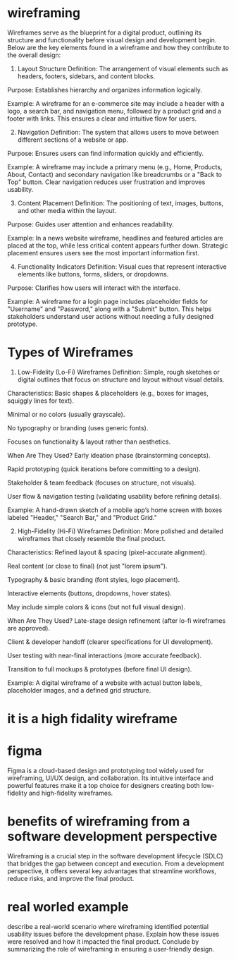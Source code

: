 
# wireframing

Wireframes serve as the blueprint for a digital product, outlining its structure and functionality before visual design and development begin. Below are the key elements found in a wireframe and how they contribute to the overall design:

1. Layout Structure
Definition: The arrangement of visual elements such as headers, footers, sidebars, and content blocks.

Purpose: Establishes hierarchy and organizes information logically.

Example: A wireframe for an e-commerce site may include a header with a logo, a search bar, and navigation menu, followed by a product grid and a footer with links. This ensures a clear and intuitive flow for users.

2. Navigation
Definition: The system that allows users to move between different sections of a website or app.

Purpose: Ensures users can find information quickly and efficiently.

Example: A wireframe may include a primary menu (e.g., Home, Products, About, Contact) and secondary navigation like breadcrumbs or a "Back to Top" button. Clear navigation reduces user frustration and improves usability.

3. Content Placement
Definition: The positioning of text, images, buttons, and other media within the layout.

Purpose: Guides user attention and enhances readability.

Example: In a news website wireframe, headlines and featured articles are placed at the top, while less critical content appears further down. Strategic placement ensures users see the most important information first.

4. Functionality Indicators
Definition: Visual cues that represent interactive elements like buttons, forms, sliders, or dropdowns.

Purpose: Clarifies how users will interact with the interface.

Example: A wireframe for a login page includes placeholder fields for "Username" and "Password," along with a "Submit" button. This helps stakeholders understand user actions without needing a fully designed prototype.

# Types of Wireframes
1. Low-Fidelity (Lo-Fi) Wireframes
Definition: Simple, rough sketches or digital outlines that focus on structure and layout without visual details.

Characteristics:
Basic shapes & placeholders (e.g., boxes for images, squiggly lines for text).

Minimal or no colors (usually grayscale).

No typography or branding (uses generic fonts).

Focuses on functionality & layout rather than aesthetics.

When Are They Used?
Early ideation phase (brainstorming concepts).

Rapid prototyping (quick iterations before committing to a design).

Stakeholder & team feedback (focuses on structure, not visuals).

User flow & navigation testing (validating usability before refining details).

Example:
A hand-drawn sketch of a mobile app’s home screen with boxes labeled "Header," "Search Bar," and "Product Grid."

2. High-Fidelity (Hi-Fi) Wireframes
Definition: More polished and detailed wireframes that closely resemble the final product.

Characteristics:
Refined layout & spacing (pixel-accurate alignment).

Real content (or close to final) (not just "lorem ipsum").

Typography & basic branding (font styles, logo placement).

Interactive elements (buttons, dropdowns, hover states).

May include simple colors & icons (but not full visual design).

When Are They Used?
Late-stage design refinement (after lo-fi wireframes are approved).

Client & developer handoff (clearer specifications for UI development).

User testing with near-final interactions (more accurate feedback).

Transition to full mockups & prototypes (before final UI design).

Example:
A digital wireframe of a website with actual button labels, placeholder images, and a defined grid structure.
# it is a high fidality wireframe

# figma
Figma is a cloud-based design and prototyping tool widely used for wireframing, UI/UX design, and collaboration. Its intuitive interface and powerful features make it a top choice for designers creating both low-fidelity and high-fidelity wireframes.

# benefits of wireframing from a software development perspective

Wireframing is a crucial step in the software development lifecycle (SDLC) that bridges the gap between concept and execution. From a development perspective, it offers several key advantages that streamline workflows, reduce risks, and improve the final product.
# real worled example

describe a real-world scenario where wireframing identified potential usability issues before the development phase. Explain how these issues were resolved and how it impacted the final product. Conclude by summarizing the role of wireframing in ensuring a user-friendly design.


